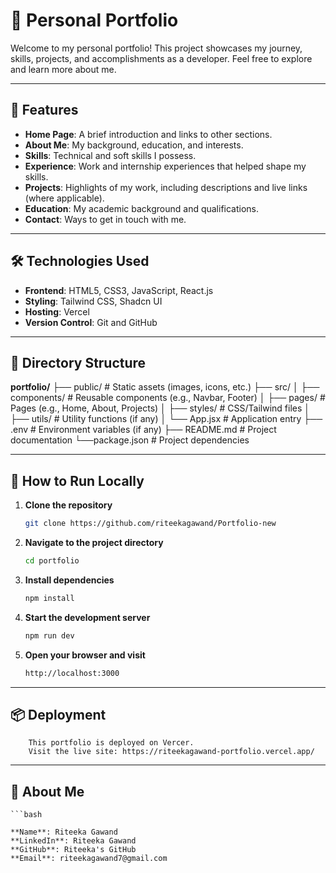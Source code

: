 # 🌟 Personal Portfolio

Welcome to my personal portfolio! This project showcases my journey, skills, projects, and accomplishments as a developer. Feel free to explore and learn more about me.

---

## 🚀 Features

- **Home Page**: A brief introduction and links to other sections.
- **About Me**: My background, education, and interests.
- **Skills**: Technical and soft skills I possess.
- **Experience**: Work and internship experiences that helped shape my skills.
- **Projects**: Highlights of my work, including descriptions and live links (where applicable).
- **Education**: My academic background and qualifications.
- **Contact**: Ways to get in touch with me.

---

## 🛠️ Technologies Used

- **Frontend**: HTML5, CSS3, JavaScript, React.js
- **Styling**: Tailwind CSS, Shadcn UI
- **Hosting**: Vercel
- **Version Control**: Git and GitHub

---

## 📁 Directory Structure

**portfolio/** ├── public/ # Static assets (images, icons, etc.) 
               ├── src/ 
               │ ├── components/ # Reusable components (e.g., Navbar, Footer) 
               │ ├── pages/ # Pages (e.g., Home, About, Projects) 
               │ ├── styles/ # CSS/Tailwind files 
               │ ├── utils/ # Utility functions (if any) 
               │ └── App.jsx # Application entry 
               ├── .env # Environment variables (if any) 
               ├── README.md # Project documentation 
               └──package.json # Project dependencies 

---

## 🚧 How to Run Locally

1. **Clone the repository**  
   ```bash
   git clone https://github.com/riteekagawand/Portfolio-new

2. **Navigate to the project directory**  
   ```bash
   cd portfolio

3. **Install dependencies**  
   ```bash
   npm install

4. **Start the development server**  
   ```bash
   npm run dev

5. **Open your browser and visit**  
   ```bash
   http://localhost:3000

---

## 📦 Deployment
        This portfolio is deployed on Vercer.
        Visit the live site: https://riteekagawand-portfolio.vercel.app/

---

## 👤 About Me
    ```bash

    **Name**: Riteeka Gawand
    **LinkedIn**: Riteeka Gawand
    **GitHub**: Riteeka's GitHub
    **Email**: riteekagawand7@gmail.com


